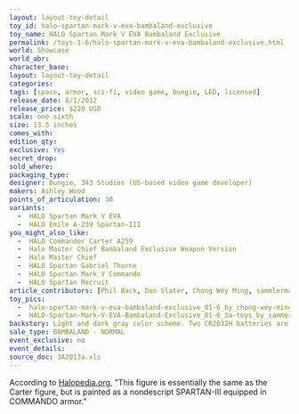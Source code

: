 ```yaml
---
layout: layout-toy-detail 
toy_id: halo-spartan-mark-v-eva-bambaland-exclusive
toy_name: HALO Spartan Mark V EVA Bambaland Exclusive
permalink: /toys-1-6/halo-spartan-mark-v-eva-bambaland-exclusive.html
world: Showcase
world_abr: 
character_base: 
layout: layout-toy-detail
categories: 
tags: [space, armor, sci-fi, video game, bungie, LED, licensed]
release_date: 8/1/2012
release_price: $220 USD
scale: one sixth
size: 13.5 inches
comes_with: 
edition_qty: 
exclusive: Yes
secret_drop: 
sold_where: 
packaging_type: 
designer: Bungie, 343 Studios (US-based video game developer)
makers: Ashley Wood
points_of_articulation: 30
variants: 
  -  HALO Spartan Mark V EVA
  -  HALO Emile A-239 Spartan-III
you_might_also_like: 
  -  HALO Commander Carter A259
  -  Halo Master Chief Bambaland Exclusive Weapon Version
  -  Halo Master Chief
  -  HALO Spartan Gabriel Thorne
  -  HALO Spartan Mark V Commando
  -  HALO Spartan Recruit
article_contributors: [Phil Back, Don Slater, Chong Wey Ming, sammlerman]
toy_pics: 
  -  halo-spartan-mark-v-eva-bambaland-exclusive_01-6_by_chong-wey-ming_via_fb.jpg
  -  HALO-Spartan-Mark-V-EVA-Bambaland-Exclusive_01-6_3a-toys_by_sammerlerman_via_ebay.jpg
backstory: Light and dark gray color scheme. Two CR2032H batteries are required for the back, and six AG4/LR626 batteries are required for the arms.
sale_type: BAMBALAND - NORMAL
event_exclusive: no
event_details: 
source_doc: 3A2013a.xls
---
```

According to <a href="https://www.halopedia.org/ThreeA" target="_blank">Halopedia.org</a>, "This figure is essentially the same as the Carter figure, but is painted as a nondescript SPARTAN-III equipped in COMMANDO armor."